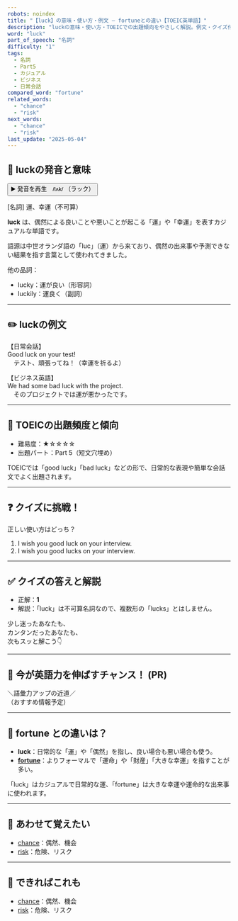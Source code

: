 ```yaml
---
robots: noindex
title: "【luck】の意味・使い方・例文 ― fortuneとの違い【TOEIC英単語】"
description: "luckの意味・使い方・TOEICでの出題傾向をやさしく解説。例文・クイズ付きでfortuneとの違いもわかりやすく学べます。"
word: "luck"
part_of_speech: "名詞"
difficulty: "1"
tags:
  - 名詞
  - Part5
  - カジュアル
  - ビジネス
  - 日常会話
compared_word: "fortune"
related_words:
  - "chance"
  - "risk"
next_words:
  - "chance"
  - "risk"
last_update: "2025-05-04"
---
```


## 🔰 luckの発音と意味

<button class="play-audio" onclick="playTTS('luck')">
  <span class="play-audio-main">
    ▶️ 発音を再生　/lʌk/
  </span>
  <span class="play-audio-sub">
    （ラック）
  </span>
</button>

[名詞] 運、幸運（不可算）

**luck** は、偶然による良いことや悪いことが起こる「運」や「幸運」を表すカジュアルな単語です。

語源は中世オランダ語の「luc」（運）から来ており、偶然の出来事や予測できない結果を指す言葉として使われてきました。

他の品詞：  
- lucky：運が良い（形容詞）
- luckily：運良く（副詞）

---

## ✏️ luckの例文

【日常会話】  
Good luck on your test!  
　テスト、頑張ってね！（幸運を祈るよ）

【ビジネス英語】  
We had some bad luck with the project.  
　そのプロジェクトでは運が悪かったです。

---

## 🎯 TOEICの出題頻度と傾向

- 難易度：★☆☆☆☆
- 出題パート：Part 5（短文穴埋め）

TOEICでは「good luck」「bad luck」などの形で、日常的な表現や簡単な会話文でよく出題されます。

---

## ❓ クイズに挑戦！

正しい使い方はどっち？

1. I wish you good luck on your interview.  
2. I wish you good lucks on your interview.

---

## ✅ クイズの答えと解説

- 正解：**1**
- 解説：「luck」は不可算名詞なので、複数形の「lucks」とはしません。

少し迷ったあなたも、  
カンタンだったあなたも、  
次もスッと解こう👇️

---

## 🚀 今が英語力を伸ばすチャンス！ (PR)

<div class="info-center">
＼語彙力アップの近道／<br>  
（おすすめ情報予定）
</div>

---

## 🤔  fortune との違いは？

- **luck**：日常的な「運」や「偶然」を指し、良い場合も悪い場合も使う。
- **[fortune](/word/fortune/)**：よりフォーマルで「運命」や「財産」「大きな幸運」を指すことが多い。

「luck」はカジュアルで日常的な運、「fortune」は大きな幸運や運命的な出来事に使われます。

---

## 🧩 あわせて覚えたい

- [chance](/word/chance/)：偶然、機会
- [risk](/word/risk/)：危険、リスク

---

## 📖 できればこれも

- [chance](/word/chance/)：偶然、機会
- [risk](/word/risk/)：危険、リスク

<!-- cvid: aid27_bid48 -->
